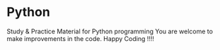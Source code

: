 # Python

Study & Practice Material for Python programming
You are welcome to make improvements in the code.
Happy Coding !!!!
